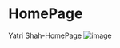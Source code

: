 # HomePage
Yatri Shah-HomePage
![image](https://user-images.githubusercontent.com/84889461/143598632-e66403a4-c3d7-44f9-b4b7-18f446ebdda7.png)
